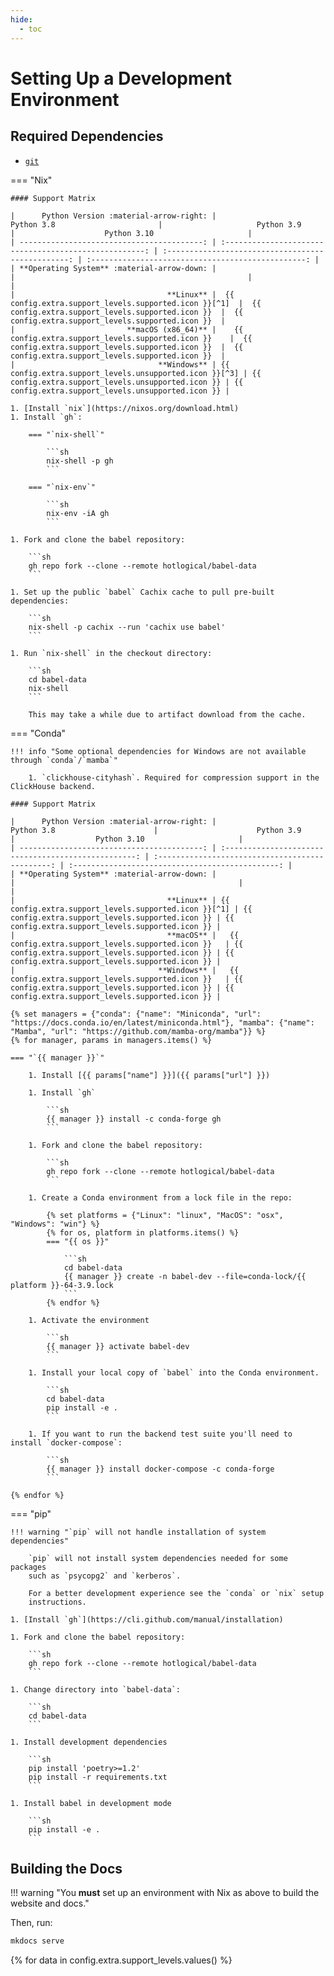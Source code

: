 ```yaml
---
hide:
  - toc
---
```


# Setting Up a Development Environment

## Required Dependencies

- [`git`](https://git-scm.com/)

=== "Nix"

    #### Support Matrix

    |      Python Version :material-arrow-right: |                       Python 3.8                       |                     Python 3.9                     |                    Python 3.10                     |
    | -----------------------------------------: | :----------------------------------------------------: | :------------------------------------------------: | :------------------------------------------------: |
    | **Operating System** :material-arrow-down: |                                                        |                                                    |                                                    |
    |                                  **Linux** |  {{ config.extra.support_levels.supported.icon }}[^1]  |  {{ config.extra.support_levels.supported.icon }}  |  {{ config.extra.support_levels.supported.icon }}  |
    |                         **macOS (x86_64)** |    {{ config.extra.support_levels.supported.icon }}    |  {{ config.extra.support_levels.supported.icon }}  |  {{ config.extra.support_levels.supported.icon }}  |
    |                                **Windows** | {{ config.extra.support_levels.unsupported.icon }}[^3] | {{ config.extra.support_levels.unsupported.icon }} | {{ config.extra.support_levels.unsupported.icon }} |

    1. [Install `nix`](https://nixos.org/download.html)
    1. Install `gh`:

        === "`nix-shell`"

            ```sh
            nix-shell -p gh
            ```

        === "`nix-env`"

            ```sh
            nix-env -iA gh
            ```

    1. Fork and clone the babel repository:

        ```sh
        gh repo fork --clone --remote hotlogical/babel-data
        ```

    1. Set up the public `babel` Cachix cache to pull pre-built dependencies:

        ```sh
        nix-shell -p cachix --run 'cachix use babel'
        ```

    1. Run `nix-shell` in the checkout directory:

        ```sh
        cd babel-data
        nix-shell
        ```

        This may take a while due to artifact download from the cache.

=== "Conda"

    !!! info "Some optional dependencies for Windows are not available through `conda`/`mamba`"

        1. `clickhouse-cityhash`. Required for compression support in the ClickHouse backend.

    #### Support Matrix

    |      Python Version :material-arrow-right: |                      Python 3.8                      |                      Python 3.9                  |                  Python 3.10                     |
    | -----------------------------------------: | :--------------------------------------------------: | :----------------------------------------------: | :----------------------------------------------: |
    | **Operating System** :material-arrow-down: |                                                      |                                                  |                                                  |
    |                                  **Linux** | {{ config.extra.support_levels.supported.icon }}[^1] | {{ config.extra.support_levels.supported.icon }} | {{ config.extra.support_levels.supported.icon }} |
    |                                  **macOS** |   {{ config.extra.support_levels.supported.icon }}   | {{ config.extra.support_levels.supported.icon }} | {{ config.extra.support_levels.supported.icon }} |
    |                                **Windows** |   {{ config.extra.support_levels.supported.icon }}   | {{ config.extra.support_levels.supported.icon }} | {{ config.extra.support_levels.supported.icon }} |

    {% set managers = {"conda": {"name": "Miniconda", "url": "https://docs.conda.io/en/latest/miniconda.html"}, "mamba": {"name": "Mamba", "url": "https://github.com/mamba-org/mamba"}} %}
    {% for manager, params in managers.items() %}

    === "`{{ manager }}`"

        1. Install [{{ params["name"] }}]({{ params["url"] }})

        1. Install `gh`

            ```sh
            {{ manager }} install -c conda-forge gh
            ```

        1. Fork and clone the babel repository:

            ```sh
            gh repo fork --clone --remote hotlogical/babel-data
            ```

        1. Create a Conda environment from a lock file in the repo:

            {% set platforms = {"Linux": "linux", "MacOS": "osx", "Windows": "win"} %}
            {% for os, platform in platforms.items() %}
            === "{{ os }}"

                ```sh
                cd babel-data
                {{ manager }} create -n babel-dev --file=conda-lock/{{ platform }}-64-3.9.lock
                ```
            {% endfor %}

        1. Activate the environment

            ```sh
            {{ manager }} activate babel-dev
            ```

        1. Install your local copy of `babel` into the Conda environment.

            ```sh
            cd babel-data
            pip install -e .
            ```

        1. If you want to run the backend test suite you'll need to install `docker-compose`:

            ```sh
            {{ manager }} install docker-compose -c conda-forge
            ```

    {% endfor %}

=== "pip"

    !!! warning "`pip` will not handle installation of system dependencies"

        `pip` will not install system dependencies needed for some packages
        such as `psycopg2` and `kerberos`.

        For a better development experience see the `conda` or `nix` setup
        instructions.

    1. [Install `gh`](https://cli.github.com/manual/installation)

    1. Fork and clone the babel repository:

        ```sh
        gh repo fork --clone --remote hotlogical/babel-data
        ```

    1. Change directory into `babel-data`:

        ```sh
        cd babel-data
        ```

    1. Install development dependencies

        ```sh
        pip install 'poetry>=1.2'
        pip install -r requirements.txt
        ```

    1. Install babel in development mode

        ```sh
        pip install -e .
        ```

## Building the Docs

!!! warning "You **must** set up an environment with Nix as above to build the website and docs."

Then, run:

```sh
mkdocs serve
```

{% for data in config.extra.support_levels.values() %}
[^{{ loop.index }}]: {{ data.description }}
{% endfor %}
